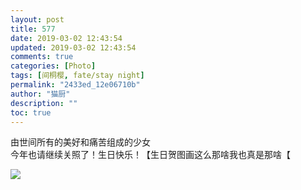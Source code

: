 ```yaml
---
layout: post
title: 577
date: 2019-03-02 12:43:54
updated: 2019-03-02 12:43:54
comments: true
categories: [Photo]
tags: [间桐樱, fate/stay night]
permalink: "2433ed_12e06710b"
author: "猫厨"
description: ""
toc: true
---
```


<p>由世间所有的美好和痛苦组成的少女<br />今年也请继续关照了！生日快乐！【生日贺图画这么那啥我也真是那啥【&nbsp;<br /></p>

![](/img/img_cVZNdzJtQk9JV2ZOTGJUeXp6Qm9VWUxXaVdaWUljbnU5eGlYNjBSMDNhWFJjUkhCQ1hjT0pRPT0.jpg)
